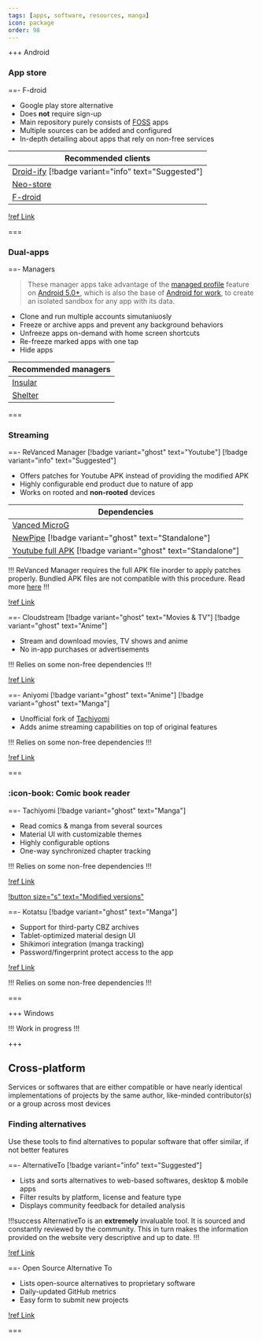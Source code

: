 ```yaml
---
tags: [apps, software, resources, manga]
icon: package
order: 98
---
```


+++ Android

### <i class="fa-solid fa-cart-arrow-down fa-lg"></i> App store

==- F-droid

- Google play store alternative
- Does **not** require sign-up
- Main repository purely consists of [FOSS](https://en.wikipedia.org/wiki/Free_and_open-source_software) apps
- Multiple sources can be added and configured
- In-depth detailing about apps that rely on non-free services

| **Recommended clients**                                                                      |
| -------------------------------------------------------------------------------------------- |
| [Droid-ify](https://github.com/Iamlooker/Droid-ify) [!badge variant="info" text="Suggested"] |
| [Neo-store](https://github.com/NeoApplications/Neo-Store)                                    |
| [F-droid](https://f-droid.org/)                                                              |

[!ref Link](https://f-droid.org/)

===

### <i class="fa-regular fa-clone fa-lg"></i> Dual-apps

==- Managers

> These manager apps take advantage of the [managed profile](https://developer.android.com/work/managed-profiles) feature on [Android 5.0+](https://www.android.com/versions/lollipop-5-0/), which is also the base of [Android for work](https://developer.android.com/work/), to create an isolated sandbox for any app with its data.

- Clone and run multiple accounts simutaniuosly
- Freeze or archive apps and prevent any background behaviors
- Unfreeze apps on-demand with home screen shortcuts
- Re-freeze marked apps with one tap
- Hide apps

| Recommended managers                                |
| --------------------------------------------------- |
| [Insular](https://secure-system.gitlab.io/Insular/) |
| [Shelter](https://gitea.angry.im/PeterCxy/Shelter)  |

===

### <i class="fa-solid fa-photo-film fa-lg"></i> Streaming

==- ReVanced Manager [!badge variant="ghost" text="Youtube"] [!badge variant="info" text="Suggested"]

- Offers patches for Youtube APK instead of providing the modified APK
- Highly configurable end product due to nature of app
- Works on rooted and **non-rooted** devices

| **Dependencies**                                                                                                 |
| ---------------------------------------------------------------------------------------------------------------- |
| [Vanced MicroG](https://github.com/TeamVanced/VancedMicroG/releases)                                             |
| [NewPipe](https://newpipe.net/) [!badge variant="ghost" text="Standalone"]                                       |
| [Youtube full APK](https://www.apkmirror.com/apk/google-inc/youtube/) [!badge variant="ghost" text="Standalone"] |

!!!
ReVanced Manager requires the full APK file inorder to apply patches properly. Bundled APK files are not compatible with this procedure. Read more [here](https://stackoverflow.com/a/53396721/15084158)
!!!

[!ref Link](https://github.com/revanced/revanced-manager)

==- Cloudstream [!badge variant="ghost" text="Movies & TV"] [!badge variant="ghost" text="Anime"]

- Stream and download movies, TV shows and anime
- No in-app purchases or advertisements

!!!
Relies on some non-free dependencies
!!!

[!ref Link](https://github.com/recloudstream/cloudstream)

==- Aniyomi [!badge variant="ghost" text="Anime"] [!badge variant="ghost" text="Manga"]

- Unofficial fork of [Tachiyomi](/guides/software/#tachiyomi-badge-variant-ghost-text-manga)
- Adds anime streaming capabilities on top of original features

!!!
Relies on some non-free dependencies
!!!

[!ref Link](https://aniyomi.jmir.xyz/)

===

### :icon-book: Comic book reader

==- Tachiyomi [!badge variant="ghost" text="Manga"]

- Read comics & manga from several sources
- Material UI with customizable themes
- Highly configurable options
- One-way synchronized chapter tracking

!!!
Relies on some non-free dependencies
!!!

[!ref Link](https://tachiyomi.org/)

[!button size="s" text="Modified versions"](https://gitpop2.vercel.app/tachiyomiorg/tachiyomi)

==- Kotatsu [!badge variant="ghost" text="Manga"]

- Support for third-party CBZ archives
- Tablet-optimized material design UI
- Shikimori integration (manga tracking)
- Password/fingerprint protect access to the app 

[!ref Link](https://kotatsuapp.github.io/)

!!!
Relies on some non-free dependencies
!!!

===

+++ Windows

!!!
Work in progress
!!!

+++

## <i class="fa-solid fa-shuffle fa-lg"></i> Cross-platform

Services or softwares that are either compatible or have nearly identical implementations of projects by the same author, like-minded contributor(s) or a group across most devices

### <i class="fa-solid fa-magnifying-glass-arrow-right fa-lg"></i> Finding alternatives

Use these tools to find alternatives to popular software that offer similar, if not better features

==- AlternativeTo [!badge variant="info" text="Suggested"]

- Lists and sorts alternatives to web-based softwares, desktop & mobile apps
- Filter results by platform, license and feature type
- Displays community feedback for detailed analysis

!!!success
AlternativeTo is an **extremely** invaluable tool. It is sourced and constantly reviewed by the community. This in turn makes the information provided on the website very descriptive and up to date.
!!!

[!ref Link](https://alternativeto.net/)

==- Open Source Alternative To

- Lists open-source alternatives to proprietary software
- Daily-updated GitHub metrics
- Easy form to submit new projects

[!ref Link](https://www.opensourcealternative.to/)

===

